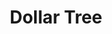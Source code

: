 ---
title: "Dollar Tree"
url: /hillsboro/dollar-tree-southeast-tualatin-valley-highway/
shop: Kramladen
---